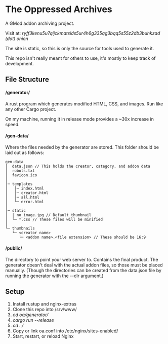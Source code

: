 # The Oppressed Archives

A GMod addon archiving project.

Visit at: *ryff3kenu5u7qijckmatsids5ur4h6g335qg3bqq5s55z2db3buhkzad (dot) onion*

The site is static, so this is only the source for tools used to generate it.

This repo isn't really meant for others to use, it's mostly to keep track of development.

## File Structure

#### /generator/

A rust program which generates modified HTML, CSS, and images. Run like any other Cargo project.

On my machine, running it in release mode provides a ~30x increase in speed.

#### /gen-data/

Where the files needed by the generator are stored. This folder should be laid out as follows:

```
gen-data
│  data.json // This holds the creator, category, and addon data
│  robots.txt
│  favicon.ico
│
│─ templates
│   │─ index.html
│   │─ creator.html
│   │─ all.html
│   └─ error.html
│   
│─ static
│  │ no_image.jpg // Default thumbnail
│  └─ *.css // These files will be minified
│
└─ thumbnails
   └─ <creator name>
      └─ <addon name>.<file extension> // These should be 16:9
```

#### /public/

The directory to point your web server to. Contains the final product.
The generator doesn't deal with the actual addon files, so those must be placed manually.
(Though the directories can be created from the data.json file by running the generator with the --dir argument.)

## Setup

1. Install rustup and nginx-extras
2. Clone this repo into /srv/www/
3. *cd oa/generator/*
4. *cargo run --release*
5. *cd ../*
6. Copy or link oa.conf into /etc/nginx/sites-enabled/
7. Start, restart, or reload Nginx